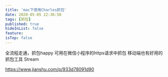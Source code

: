 ```yaml
---
title: 'mac下使用Charles抓包'
date: 2020-05-05 22:36:58
tags: [抓包]
published: true
hideInList: false
feature: 
isTop: false
---
```


全流程走通，抓包happy
可用在微信小程序的https请求中抓包
移动端也有好用的抓包工具 Stream

https://www.jianshu.com/p/933d78091d90
